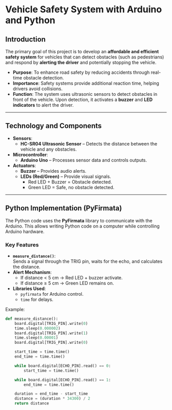# Vehicle Safety System with Arduino and Python

## Introduction
The primary goal of this project is to develop an **affordable and efficient safety system** for vehicles that can detect obstacles (such as pedestrians) and respond by **alerting the driver** and potentially stopping the vehicle.  

- **Purpose**: To enhance road safety by reducing accidents through real-time obstacle detection.  
- **Importance**: Safety systems provide additional reaction time, helping drivers avoid collisions.  
- **Function**: The system uses ultrasonic sensors to detect obstacles in front of the vehicle. Upon detection, it activates a **buzzer** and **LED indicators** to alert the driver.  

---

## Technology and Components
- **Sensors**:  
  - **HC-SR04 Ultrasonic Sensor** – Detects the distance between the vehicle and any obstacles.  
- **Microcontroller**:  
  - **Arduino Uno** – Processes sensor data and controls outputs.  
- **Actuators**:  
  - **Buzzer** – Provides audio alerts.  
  - **LEDs (Red/Green)** – Provide visual signals.  
    - Red LED + Buzzer = Obstacle detected.  
    - Green LED = Safe, no obstacle detected.  

---

## Python Implementation (PyFirmata)
The Python code uses the **PyFirmata** library to communicate with the Arduino. This allows writing Python code on a computer while controlling Arduino hardware.

### Key Features
- **`measure_distance()`**:  
  Sends a signal through the TRIG pin, waits for the echo, and calculates the distance.  
- **Alert Mechanism**:  
  - If distance < 5 cm → Red LED + buzzer activate.  
  - If distance ≥ 5 cm → Green LED remains on.  
- **Libraries Used**:  
  - `pyfirmata` for Arduino control.  
  - `time` for delays.  

Example:  
```python
def measure_distance():
    board.digital[TRIG_PIN].write(0)
    time.sleep(0.000002)
    board.digital[TRIG_PIN].write(1)
    time.sleep(0.00001)
    board.digital[TRIG_PIN].write(0)

    start_time = time.time()
    end_time = time.time()

    while board.digital[ECHO_PIN].read() == 0:
        start_time = time.time()

    while board.digital[ECHO_PIN].read() == 1:
        end_time = time.time()

    duration = end_time - start_time
    distance = (duration * 34300) / 2
    return distance
